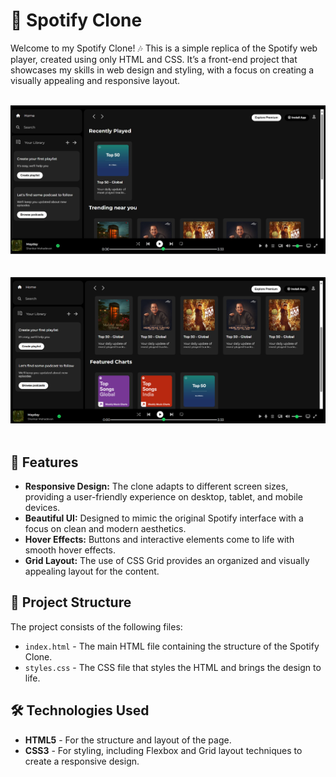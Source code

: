 # 🎵 Spotify Clone

Welcome to my Spotify Clone! 🎶 This is a simple replica of the Spotify web player, created using only HTML and CSS. It’s a front-end project that showcases my skills in web design and styling, with a focus on creating a visually appealing and responsive layout.
<br> <br>

![Project Screenshot](https://github.com/GlaringDensity/Spotify-Clone/blob/main/Spotify%20clone/Assets/spotify1.jpg)  
<br> <br>
![Project Screenshot](https://github.com/GlaringDensity/Spotify-Clone/blob/main/Spotify%20clone/Assets/spotify2.png)
<br> <br>
## 🚀 Features

- **Responsive Design:** The clone adapts to different screen sizes, providing a user-friendly experience on desktop, tablet, and mobile devices.
- **Beautiful UI:** Designed to mimic the original Spotify interface with a focus on clean and modern aesthetics.
- **Hover Effects:** Buttons and interactive elements come to life with smooth hover effects.
- **Grid Layout:** The use of CSS Grid provides an organized and visually appealing layout for the content.

## 📂 Project Structure

The project consists of the following files:

- `index.html` - The main HTML file containing the structure of the Spotify Clone.
- `styles.css` - The CSS file that styles the HTML and brings the design to life.

## 🛠️ Technologies Used

- **HTML5** - For the structure and layout of the page.
- **CSS3** - For styling, including Flexbox and Grid layout techniques to create a responsive design.

